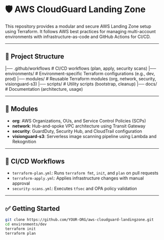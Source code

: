 # 🛡️ AWS CloudGuard Landing Zone

This repository provides a modular and secure AWS Landing Zone setup using Terraform. It follows AWS best practices for managing multi-account environments with infrastructure-as-code and GitHub Actions for CI/CD.

---

## 📁 Project Structure
|── .github/workflows # CI/CD workflows (plan, apply, security scans)
|── environments/ # Environment-specific Terraform configurations (e.g., dev, prod)
|── modules/ # Reusable Terraform modules (org, network, security, visionguard-s3)
|── scripts/ # Utility scripts (bootstrap, cleanup)
|── docs/ # Documentation (architecture, usage)


---

## 🧱 Modules

- **org**: AWS Organizations, OUs, and Service Control Policies (SCPs)
- **network**: Hub-and-spoke VPC architecture using Transit Gateway
- **security**: GuardDuty, Security Hub, and CloudTrail configuration
- **visionguard-s3**: Serverless image scanning pipeline using Lambda and Rekognition

---

## 🚀 CI/CD Workflows

- `terraform-plan.yml`: Runs `terraform fmt`, `init`, and `plan` on pull requests
- `terraform-apply.yml`: Applies infrastructure changes with manual approval
- `security-scans.yml`: Executes `tfsec` and OPA policy validation

---

## ✅ Getting Started

```bash
git clone https://github.com/YOUR-ORG/aws-cloudguard-landingzone.git
cd environments/dev
terraform init
terraform plan
